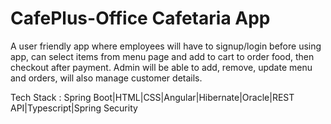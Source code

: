 # CafePlus-Office Cafetaria App
A user friendly app where employees will have to signup/login before using app, can select items from menu page and add to cart to order food, then checkout after payment.
Admin will be able to add, remove, update menu and orders, will also manage customer details.

Tech Stack : Spring Boot|HTML|CSS|Angular|Hibernate|Oracle|REST API|Typescript|Spring Security

